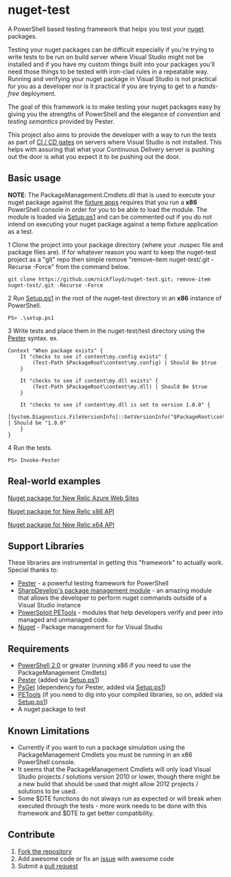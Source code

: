 nuget-test
=================================================================

A PowerShell based testing framework that helps you test your [nuget](http://nuget.org) packages.

Testing your nuget packages can be difficult especially if you're trying to write tests to be run on build server where Visual Studio might not be installed and if
you have my custom things built into your packages you'll need those things to be tested with iron-clad rules in a repeatable way. Running and verifying your nuget package in Visual Studio is not practical for you as a developer nor is it practical if you are trying to get to a *hands-free* deployment.

The goal of this framework is to make testing your nuget packages easy by giving you the strengths of PowerShell and the elegance of *convention* and *testing semantics* provided by Pester.

This project also aims to provide the developer with a way to run the tests as part of [CI / CD gates](http://en.wikipedia.org/wiki/Continuous_delivery) on servers where Visual Studio is not installed.  This helps with assuring that what your Continuous Delivery server is pushing out the door is what you expect it to be pushing out the door.

Basic usage
-----------

**NOTE**: The PackageManagement.Cmdlets.dll that is used to execute your nuget package against the [fixture apps](https://github.com/nickfloyd/nuget-test/tree/master/fixtures) requires that you run a **x86** PowerShell console in order for you to be able to load the module. The module is loaded via [Setup.ps1](https://github.com/nickfloyd/nuget-test/blob/master/setup.ps1) and can be commented out if you do not intend on executing your nuget package against a temp fixture application as a test.

1 Clone the project into your package directory (where your .nuspec file and package files are). If for whatever reason you want to keep the nuget-test project as a "git" repo  then simple remove "remove-item nuget-test/.git -Recurse -Force" from the command below.

    git clone https://github.com/nickfloyd/nuget-test.git; remove-item nuget-test/.git -Recurse -Force

2 Run [Setup.ps1](https://github.com/nickfloyd/nuget-test/blob/master/setup.ps1) in the root of the nuget-test directory in an **x86** instance of PowerShell.
	
	PS> .\setup.ps1

3 Write tests and place them in the nuget-test/test directory using the [Pester](https://github.com/pester/Pester) syntax. ex.
		
	Context "When package exists" {
		It "checks to see if content\my.config exists" {
			(Test-Path $PackageRoot\content\my.config) | Should Be $true
		}
		
		It "checks to see if content\my.dll exists" {
			(Test-Path $PackageRoot\content\my.dll) | Should Be $true
		}
		
		It "checks to see if content\my.dll is set to version 1.0.0" {
			[System.Diagnostics.FileVersionInfo]::GetVersionInfo("$PackageRoot\content\my.dll").FileVersion | Should be "1.0.0"
		}
	}


4 Run the tests.

	PS> Invoke-Pester

Real-world examples
------------
[Nuget package for New Relic Azure Web Sites](https://github.com/newrelic/nuget-azure-web-sites/tree/master/nuget.test)

[Nuget package for New Relic x86 API](https://github.com/newrelic/nuget-agent-api-x86)

[Nuget package for New Relic x64 API](https://github.com/newrelic/nuget-agent-api-x86)

Support Libraries
------------
These libraries are instrumental in getting this "framework" to actually work. Special thanks to:

 * [Pester](https://github.com/pester/Pester) - a powerful testing framework for PowerShell
 * [SharpDevelop's package management module](https://github.com/icsharpcode/SharpDevelop/tree/master/src/AddIns/Misc/PackageManagement) - an amazing module that allows the developer to perform nuget commands outside of a Visual Studio instance
 * [PowerSploit PETools](https://github.com/mattifestation/PowerSploit) - modules that help developers verify and peer into managed and unmanaged code. 
 * [Nuget](http://nuget.org) - Package management for for Visual Studio


Requirements
------------
- [PowerShell 2.0](http://msdn.microsoft.com/en-us/library/ff637750(v=azure.10).aspx) or greater (running x86 if you need to use the PackageManagement Cmdlets)
- [Pester](https://github.com/pester/Pester) (added via [Setup.ps1](https://github.com/nickfloyd/nuget-test/blob/master/setup.ps1))
- [PsGet](http://psget.net/) (dependency for Pester, added via [Setup.ps1](https://github.com/nickfloyd/nuget-test/blob/master/setup.ps1))
- [PETools](https://github.com/mattifestation/PowerSploit) (if you need to dig into your compiled libraries, so on, added via [Setup.ps1](https://github.com/nickfloyd/nuget-test/blob/master/setup.ps1))
- A nuget package to test

Known Limitations
------------

- Currently if you want to run a package simulation using the PackageManagement Cmdlets you must be running in an x86 PowerShell console.
- It seems that the PackageManagement Cmdlets will only load Visual Studio projects / solutions version 2010 or lower, though there might be a new build that should be used that might allow 2012 projects / solutions to be used.
- Some $DTE functions do not always run as expected or will break when executed through the tests - more work needs to be done with this framework and $DTE to get better compatibility.

Contribute
------------
1. [Fork the repository](https://help.github.com/articles/fork-a-repo)
2. Add awesome code or fix an [issue](https://github.com/nickfloyd/nuget-test/issues) with awesome code
3. Submit a [pull request](https://github.com/nickfloyd/nuget-test/pulls)